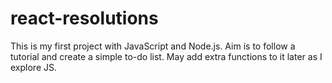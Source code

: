 # react-resolutions
This is my first project with JavaScript and Node.js. Aim is to follow a tutorial and create a simple to-do list. May add extra functions to it later as I explore JS.
